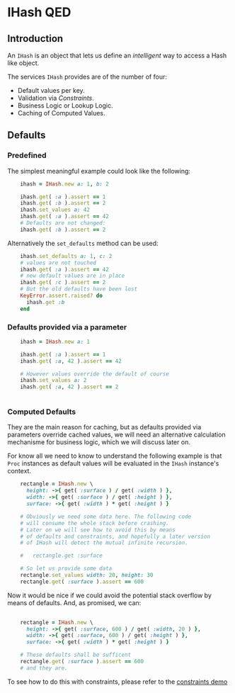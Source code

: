 # IHash QED

## Introduction

An `IHash` is an object that lets us define an _intelligent_ way to access a Hash like object.


The services `IHash` provides are of the number of four:

* Default values per key.
* Validation via _Constraints_.
* Business Logic or Lookup Logic.
* Caching of Computed Values.

## Defaults


### Predefined

The simplest meaningful example could look like the following:

```ruby
    ihash = IHash.new a: 1, b: 2

    ihash.get( :a ).assert == 1
    ihash.get( :b ).assert == 2
    ihash.set_values a: 42
    ihash.get( :a ).assert == 42
    # Defaults are not changed:
    ihash.get( :b ).assert == 2
```

Alternatively the `set_defaults` method can be used:

```ruby
    ihash.set_defaults a: 1, c: 2
    # values are not touched
    ihash.get( :a ).assert == 42
    # new default values are in place
    ihash.get( :c ).assert == 2
    # But the old defaults have been lost
    KeyError.assert.raised? do
      ihash.get :b
    end
```

### Defaults provided via a parameter

```ruby
    ihash = IHash.new a: 1

    ihash.get( :a ).assert == 1
    ihash.get( :a, 42 ).assert == 42

    # However values override the default of course
    ihash.set_values a: 2
    ihash.get( :a, 42 ).assert == 2
    
```


### Computed Defaults

They are the main reason for caching, but as defaults provided
via parameters override cached values, we will need an alternative
calculation mechanisme for business logic, which we will discuss
later on.

For know all we need to know to understand the following example
is that `Proc` instances as default values will be evaluated
in the `IHash` instance's context.

```ruby
    rectangle = IHash.new \
      height: ->{ get( :surface ) / get( :width ) },
      width: ->{ get( :surface ) / get( :height ) },
      surface: ->{ get( :width ) * get( :height ) }

    # Obviously we need some data here. The following code
    # will consume the whole stack before crashing.
    # Later on we will see how to avoid this by means
    # of defaults and constraints, and hopefully a later version
    # of IHash will detect the mutual infinite recursion.

    #   rectangle.get :surface

    # So let us provide some data
    rectangle.set_values width: 20, height: 30
    rectangle.get( :surface ).assert == 600
```

Now it would be nice if we could avoid the potential stack overflow
by means of defaults.
And, as promised, we can:

```ruby
    
    rectangle = IHash.new \
      height: ->{ get( :surface, 600 ) / get( :width, 20 ) },
      width: ->{ get( :surface, 600 ) / get( :height ) },
      surface: ->{ get( :width ) * get( :height ) }

    # These defaults shall be sufficent
    rectangle.get( :surface ).assert == 600
    # and they are.

```

To see how to do this with constraints, please refer to the [constraints demo](https://github.com/RobertDober/lab42_intellihash/blob/master/demo/050-constraints.md)
